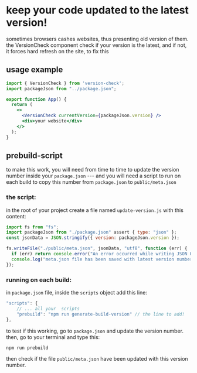 # keep your code updated to the latest version!
sometimes browsers cashes websites, thus presenting old version of them.
the VersionCheck component check if your version is the latest,
and if not, it forces hard refresh on the site, to fix this

## usage example
```jsx
import { VersionCheck } from 'version-check';
import packageJson from "../package.json";

export function App() {
  return (
    <>
      <VersionCheck currentVersion={packageJson.version} />
      <div>your website</div>
    </>
  );
}
```
## prebuild-script
to make this work, you will need from time to time to update the version number inside your `package.json` ---
and you will need a script to run on each build to copy this number from `package.json` to `public/meta.json`

### the script:
in the root of your project create a file named `update-version.js` with this content:
```javascript
import fs from "fs";
import packageJson from "./package.json" assert { type: "json" };
const jsonData = JSON.stringify({ version: packageJson.version });

fs.writeFile("./public/meta.json", jsonData, "utf8", function (err) {
  if (err) return console.error("An error occurred while writing JSON Object to meta.json:", err);
  console.log("meta.json file has been saved with latest version number");
});
```
### running on each build: 
in `package.json` file, inside the `scripts` object add this line:
```javascript
"scripts": {
    // ... all your  scripts
    "prebuild": "npm run generate-build-version" // the line to add!
},
```
to test if this working, go to `package.json` and update the version number.  
then, go to your terminal and type this:
```bash
npm run prebuild
```
then check if the file `public/meta.json` have been updated with this version number.

